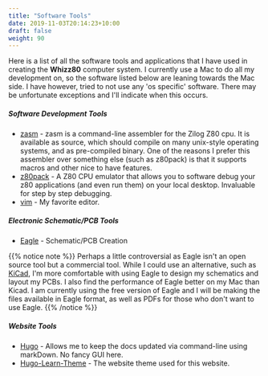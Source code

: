 ```yaml
---
title: "Software Tools"
date: 2019-11-03T20:14:23+10:00
draft: false
weight: 90
---
```

Here is a list of all the software tools and applications that I have used in creating the **Whizz80** computer system. I currently use a Mac to do all my development on, so the software listed below are leaning towards the Mac side. I have however, tried to not use any 'os specific' software. There may be unfortunate exceptions and I'll indicate when this occurs.

##### Software Development Tools

- [zasm](http://k1.spdns.de/Develop/Projects/zasm/Distributions/) - zasm is a command-line assembler for the Zilog Z80 cpu. It is available as source, which should compile on many unix-style operating systems, and as pre-compiled binary. One of the reasons I prefer this assembler over something else (such as z80pack) is that it supports macros and other nice to have features.
- [z80pack](http://www.autometer.de/unix4fun/z80pack/) - A Z80 CPU emulator that allows you to software debug your z80 applications (and even run them) on your local desktop. Invaluable for step by step debugging.
- [vim](https://en.wikipedia.org/wiki/Vim_(text_editor)) - My favorite editor.

##### Electronic Schematic/PCB Tools
- [Eagle](http://www.autodesk.com/products/eagle/overview) - Schematic/PCB Creation

{{% notice note %}}
Perhaps a little controversial as Eagle isn't an open source tool but a commercial tool. While I could use an alternative, such as [KiCad](http://kicad-pcb.org/), I'm more comfortable with using Eagle to design my schematics and layout my PCBs. I also find the performance of Eagle better on my Mac than Kicad. I am currently using the free version of Eagle and I will be making the files available in Eagle format, as well as PDFs for those who don't want to use Eagle.
{{% /notice %}}

##### Website Tools

- [Hugo](https://igohugo.io/) - Allows me to keep the docs updated via command-line using markDown. No fancy GUI here.
- [Hugo-Learn-Theme](https://learn.netlify.com/en/) - The website theme used for this website.
